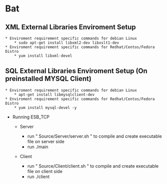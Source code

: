 # Bat

## XML External Libraries Enviroment Setup
    * Enviroment requirement specific commands for debian Linux
        * sudo apt-get install libxml2-dev libxslt1-dev
    * Enviroment requirement specific commands for Redhat/Centos/Fedora Distro
        * yum install libxml-devel

## SQL External Libraries Enviroment Setup (On preinstalled MYSQL Client)
    * Enviroment requirement specific commands for debian Linux
        * apt-get install libmysqlclient-dev 
    * Enviroment requirement specific commands for Redhat/Centos/Fedora Distro
        * yum install mysql-devel -y

* Running ESB_TCP
    * Server
        * run " Source/Server/server.sh " to compile and create executable file on server side
        * run ./main

        
    * Client
        * run " Source/Client/client.sh " to compile and create executable file on client side
        * run ./client